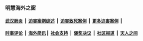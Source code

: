 
### 明慧海外之窗

####  [武汉肺炎](indexes/365.md?t=02260400) &nbsp;|&nbsp;  [迫害案例综述](indexes/328.md?t=02260400) &nbsp;|&nbsp; [迫害致死案例](indexes/277.md?t=02260400)  &nbsp;|&nbsp; [更多迫害案例](indexes/81.md?t=02260400)  &nbsp;|&nbsp; 
####  [时事评论](indexes/19.md?t=02260400) &nbsp;|&nbsp; [海外简讯](indexes/245.md?t=02260400)&nbsp;|&nbsp;  [社会支持](indexes/140.md?t=02260400) &nbsp;|&nbsp; [褒奖决议](indexes/282.md?t=02260400) &nbsp;|&nbsp; [社区报道](indexes/91.md?t=02260400)  &nbsp;|&nbsp; [天人之间](indexes/78.md?t=02260400) 

